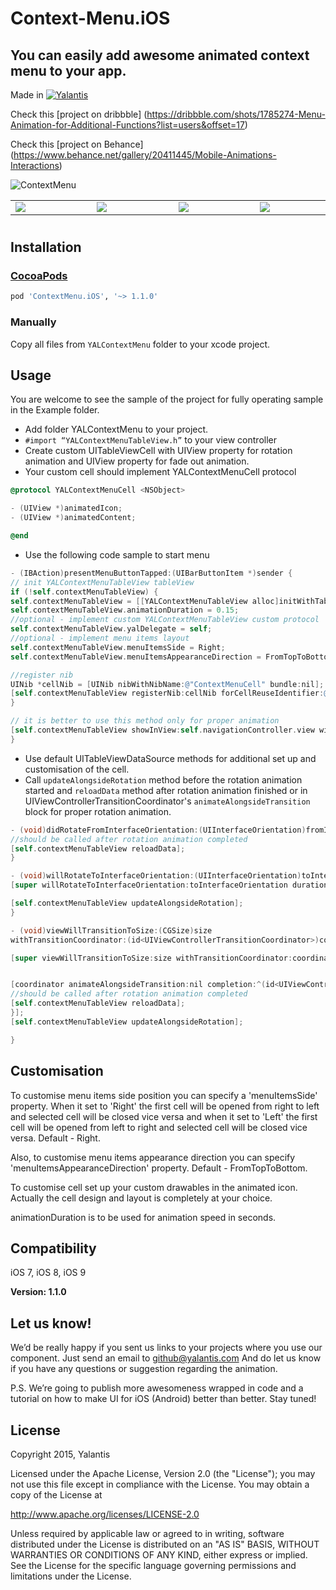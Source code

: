 # Context-Menu.iOS

## You can easily add awesome animated context menu to  your app.

Made in [![Yalantis](https://raw.githubusercontent.com/Yalantis/FoldingTabBar.iOS/master/Example/Example/Resources/Images/badge_orage_shadow.png)](https://yalantis.com/?utm_source=github)

Check this [project on dribbble] (https://dribbble.com/shots/1785274-Menu-Animation-for-Additional-Functions?list=users&offset=17)

Check this [project on Behance] (https://www.behance.net/gallery/20411445/Mobile-Animations-Interactions)  

![ContextMenu](https://d13yacurqjgara.cloudfront.net/users/125056/screenshots/1785274/99miles-profile-light_1-1-4.gif)
<table>
<tr>
<td width="24.5%" valign="top" align="justify">
<img src="https://github.com/Yalantis/Context-Menu.iOS/blob/master/Resources/TopLeft.png?raw=true">
</td>
<td width="0.5%">
<div style="height:100%; width: 1px; background-color:white;"></div>
</td>
<td width="24.5%" valign="top" align="justify">
<img src="https://github.com/Yalantis/Context-Menu.iOS/blob/master/Resources/BottomRight.png?raw=true">
</td>
<td width="0.5%">
<div style="height:100%; width: 1px; background-color:white;"></div>
</td>
<td width="24.5%" valign="top" align="justify">
<img src="https://github.com/Yalantis/Context-Menu.iOS/blob/master/Resources/BottomLeft.png?raw=true">
</td>
<td width="0.5%">
<div style="height:100%; width: 1px; background-color:white;"></div>
</td>
<td width="24.5%" valign="top" align="justify">
<img src="https://github.com/Yalantis/Context-Menu.iOS/blob/master/Resources/TopRight.png?raw=true">
</td>
</tr>
</table>

# 

## Installation

### [CocoaPods](http://cocoapods.org)
```ruby
pod 'ContextMenu.iOS', '~> 1.1.0'
```

### Manually

Copy all files from `YALContextMenu` folder to your xcode project.

## Usage

You are welcome to see the sample of the project for fully operating sample in the Example folder.

* Add folder YALContextMenu to your project.
* `#import “YALContextMenuTableView.h”` to your view controller
* Create custom UITableViewCell with UIView property for rotation animation and UIView property for fade out animation.
* Your custom cell should implement YALContextMenuCell protocol

```objective-c
@protocol YALContextMenuCell <NSObject>

- (UIView *)animatedIcon;
- (UIView *)animatedContent;

@end
```

* Use the following code sample to start menu 

```objective-c
- (IBAction)presentMenuButtonTapped:(UIBarButtonItem *)sender {
// init YALContextMenuTableView tableView
if (!self.contextMenuTableView) {
self.contextMenuTableView = [[YALContextMenuTableView alloc]initWithTableViewDelegateDataSource:self];
self.contextMenuTableView.animationDuration = 0.15;
//optional - implement custom YALContextMenuTableView custom protocol
self.contextMenuTableView.yalDelegate = self;
//optional - implement menu items layout
self.contextMenuTableView.menuItemsSide = Right;
self.contextMenuTableView.menuItemsAppearanceDirection = FromTopToBottom;

//register nib
UINib *cellNib = [UINib nibWithNibName:@"ContextMenuCell" bundle:nil];
[self.contextMenuTableView registerNib:cellNib forCellReuseIdentifier:@"contextMenuCellReuseId"];
}

// it is better to use this method only for proper animation
[self.contextMenuTableView showInView:self.navigationController.view withEdgeInsets:UIEdgeInsetsZero animated:YES];
}
```

* Use default UITableViewDataSource methods for additional set up and customisation of the cell.
* Сall `updateAlongsideRotation` method before the rotation animation started and `reloadData` method after rotation animation finished or in UIViewControllerTransitionCoordinator's `animateAlongsideTransition` block for proper rotation animation.


```objective-c
- (void)didRotateFromInterfaceOrientation:(UIInterfaceOrientation)fromInterfaceOrientation{
//should be called after rotation animation completed
[self.contextMenuTableView reloadData];
}

- (void)willRotateToInterfaceOrientation:(UIInterfaceOrientation)toInterfaceOrientation duration:(NSTimeInterval)duration {
[super willRotateToInterfaceOrientation:toInterfaceOrientation duration:duration];

[self.contextMenuTableView updateAlongsideRotation];
}

- (void)viewWillTransitionToSize:(CGSize)size
withTransitionCoordinator:(id<UIViewControllerTransitionCoordinator>)coordinator {

[super viewWillTransitionToSize:size withTransitionCoordinator:coordinator];


[coordinator animateAlongsideTransition:nil completion:^(id<UIViewControllerTransitionCoordinatorContext> context) {
//should be called after rotation animation completed
[self.contextMenuTableView reloadData];
}];
[self.contextMenuTableView updateAlongsideRotation];

}
```

## Customisation

To customise menu items side position you can specify a 'menuItemsSide' property. When it set to 'Right' the first cell will be opened from right to left and selected cell will be closed vice versa and when it set to 'Left' the first cell will be opened from left to right and selected cell will be closed vice versa. Default - Right. 

Also, to customise menu items appearance direction you can specify 'menuItemsAppearanceDirection' property. Default - FromTopToBottom.

To customise cell set up your custom drawables in the animated icon. Actually the cell design and layout is completely at your choice.

animationDuration is to be used for animation speed in seconds.

## Compatibility

iOS 7,
iOS 8,
iOS 9

**Version: 1.1.0**

## Let us know!

We’d be really happy if you sent us links to your projects where you use our component. Just send an email to github@yalantis.com And do let us know if you have any questions or suggestion regarding the animation. 

P.S. We’re going to publish more awesomeness wrapped in code and a tutorial on how to make UI for iOS (Android) better than better. Stay tuned!

## License

Copyright 2015, Yalantis

Licensed under the Apache License, Version 2.0 (the "License");
you may not use this file except in compliance with the License.
You may obtain a copy of the License at

http://www.apache.org/licenses/LICENSE-2.0

Unless required by applicable law or agreed to in writing, software
distributed under the License is distributed on an "AS IS" BASIS,
WITHOUT WARRANTIES OR CONDITIONS OF ANY KIND, either express or implied.
See the License for the specific language governing permissions and
limitations under the License.


